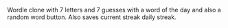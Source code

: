 Wordle clone with 7 letters and 7 guesses with a word of the day and also a
random word button. Also saves current streak daily streak.